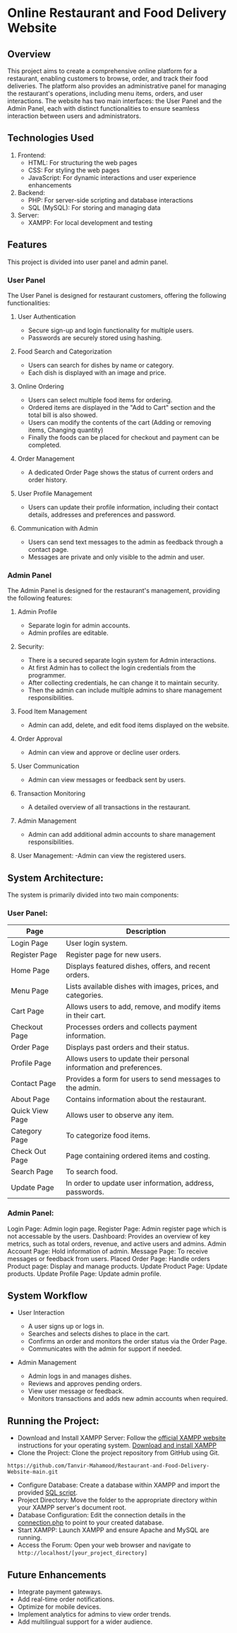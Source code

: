 # Online Restaurant and Food Delivery Website

## Overview
This project aims to create a comprehensive online platform for a restaurant, enabling customers to browse, order, and track their food deliveries. 
The platform also provides an administrative panel for managing the restaurant's operations, including menu items, orders, and user interactions. 
The website has two main interfaces: the User Panel and the Admin Panel, each with distinct functionalities to ensure seamless interaction between users and administrators. 


## Technologies Used
1. Frontend:
   - HTML: For structuring the web pages
   - CSS: For styling the web pages
   - JavaScript: For dynamic interactions and user experience enhancements
2. Backend:
   - PHP: For server-side scripting and database interactions
   - SQL (MySQL): For storing and managing data
3. Server:
   - XAMPP: For local development and testing

## Features
This project is divided into user panel and admin panel.

### User Panel
The User Panel is designed for restaurant customers, offering the following functionalities:

1. User Authentication
   - Secure sign-up and login functionality for multiple users.
   - Passwords are securely stored using hashing.

2. Food Search and Categorization
   - Users can search for dishes by name or category.
   - Each dish is displayed with an image and price.

3. Online Ordering
   - Users can select multiple food items for ordering.
   - Ordered items are displayed in the "Add to Cart" section and the total bill is also showed.
   - Users can modify the contents of the cart (Adding or removing items, Changing quantity)
   - Finally the foods can be placed for checkout and payment can be completed.

4. Order Management
   - A dedicated Order Page shows the status of current orders and order history.

5. User Profile Management
   - Users can update their profile information, including their contact details, addresses and preferences and password.

6. Communication with Admin
   - Users can send text messages to the admin as feedback through a contact page.
   - Messages are private and only visible to the admin and user.



### Admin Panel
The Admin Panel is designed for the restaurant's management, providing the following features:

1. Admin Profile
   - Separate login for admin accounts.
   - Admin profiles are editable.

2. Security:
   - There is a secured separate login system for Admin interactions.
   - At first Admin has to collect the login credentials from the programmer.
   - After collecting credentials, he can change it to maintain security.
   - Then the admin can include multiple admins to share management responsibilities.

3. Food Item Management
   - Admin can add, delete, and edit food items displayed on the website.

4. Order Approval
   - Admin can view and approve or decline user orders.

5. User Communication
   - Admin can view messages or feedback sent by users.

6. Transaction Monitoring
   - A detailed overview of all transactions in the restaurant.

7. Admin Management
   - Admin can add additional admin accounts to share management responsibilities.

8. User Management:
   -Admin can view the registered users.





## System Architecture:

The system is primarily divided into two main components:

### User Panel:
| Page | Description |  
|---|---|
| Login Page | User login system. |
| Register Page | Register page for new users. |
| Home Page | Displays featured dishes, offers, and recent orders. |
| Menu Page | Lists available dishes with images, prices, and categories. |
| Cart Page | Allows users to add, remove, and modify items in their cart. |
| Checkout Page | Processes orders and collects payment information. |
| Order Page | Displays past orders and their status. |
| Profile Page | Allows users to update their personal information and preferences. |
| Contact Page | Provides a form for users to send messages to the admin. |
| About Page | Contains information about the restaurant. |
| Quick View Page | Allows user to observe any item. |
| Category Page | To categorize food items. |
| Check Out Page | Page containing ordered items and costing. |
| Search Page | To search food. |
| Update Page | In order to update user information, address, passwords. |

### Admin Panel:
Login Page: Admin login page.
Register Page: Admin register page which is not accessable by the users.
Dashboard: Provides an overview of key metrics, such as total orders, revenue, and active users and admins.
Admin Account Page: Hold information of admin.
Message Page: To receive messages or feedback from users.
Placed Order Page: Handle orders
Product page: Display and manage products.
Update Product Page: Update products.
Update Profile Page: Update admin profile.


## System Workflow
- User Interaction
  - A user signs up or logs in.
  - Searches and selects dishes to place in the cart.
  - Confirms an order and monitors the order status via the Order Page.
  - Communicates with the admin for support if needed.

- Admin Management
  - Admin logs in and manages dishes.
  - Reviews and approves pending orders.
  - View user message or feedback.
  - Monitors transactions and adds new admin accounts when required.



## Running the Project:
- Download and Install XAMPP Server: Follow the [official XAMPP website](https://www.apachefriends.org/download.html) instructions for your operating system. [Download and install XAMPP](https://www.apachefriends.org/)
- Clone the Project:                 Clone the project repository from GitHub using Git.

```
https://github.com/Tanvir-Mahamood/Restaurant-and-Food-Delivery-Website-main.git
```

- Configure Database:                Create a database within XAMPP and import the provided [SQL script](https://github.com/Tanvir-Mahamood/Restaurant-and-Food-Delivery-Website-main/blob/main/food_db.sql).
- Project Directory:                 Move the folder to the appropriate directory within your XAMPP server's document root.
- Database Configuration:            Edit the connection details in the [connection.php](https://github.com/Tanvir-Mahamood/Restaurant-and-Food-Delivery-Website-main/blob/main/components/connect.php) to point to your created database.
- Start XAMPP:                       Launch XAMPP and ensure Apache and MySQL are running.
- Access the Forum:                  Open your web browser and navigate to `http://localhost/[your_project_directory]`


## Future Enhancements
- Integrate payment gateways.
- Add real-time order notifications.
- Optimize for mobile devices.
- Implement analytics for admins to view order trends.
- Add multilingual support for a wider audience.





